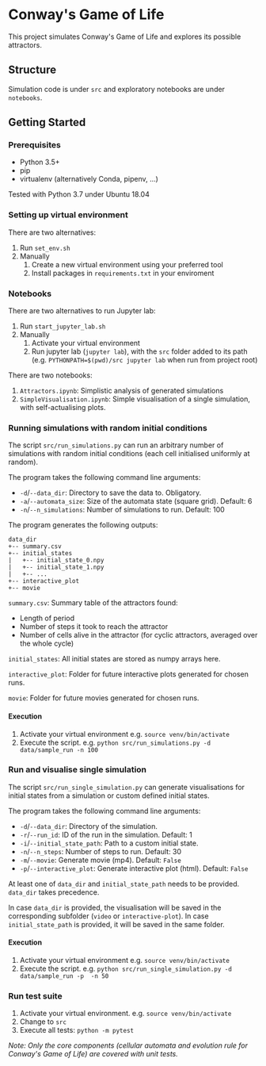 # Conway's Game of Life

This project simulates Conway's Game of Life and explores its possible attractors.

## Structure
Simulation code is under `src` and exploratory notebooks are under `notebooks`.

## Getting Started

### Prerequisites
* Python 3.5+
* pip
* virtualenv (alternatively Conda, pipenv, ...)

Tested with Python 3.7 under Ubuntu 18.04

### Setting up virtual environment
There are two alternatives:
1. Run `set_env.sh`
2. Manually
    1. Create a new virtual environment using your preferred tool
    2. Install packages in `requirements.txt` in your enviroment

### Notebooks
There are two alternatives to run Jupyter lab:
1. Run `start_jupyter_lab.sh`
2. Manually
    1. Activate your virtual environment
    2. Run jupyter lab (`jupyter lab`), with the `src` folder added to its path
    (e.g. `PYTHONPATH=$(pwd)/src jupyter lab` when run from project root)

There are two notebooks:
1. `Attractors.ipynb`: Simplistic analysis of generated simulations
2. `SimpleVisualisation.ipynb`: Simple visualisation of a single simulation, with self-actualising plots.

### Running simulations with random initial conditions
The script `src/run_simulations.py` can run an arbitrary number of simulations with random
initial conditions (each cell initialised uniformly at random).

The program takes the following command line arguments:
* `-d`/`--data_dir`: Directory to save the data to. Obligatory.
* `-a`/`--automata_size`: Size of the automata state (square grid). Default: 6
* `-n`/`--n_simulations`: Number of simulations to run. Default: 100

The program generates the following outputs:
```
data_dir
+-- summary.csv
+-- initial_states
|   +-- initial_state_0.npy
|   +-- initial_state_1.npy
|   +-- ...
+-- interactive_plot
+-- movie
```
`summary.csv`: Summary table of the attractors found:
* Length of period
* Number of steps it took to reach the attractor
* Number of cells alive in the attractor (for cyclic attractors, averaged over the whole cycle)

`initial_states`: All initial states are stored as numpy arrays here.

`interactive_plot`: Folder for future interactive plots generated for chosen runs.

`movie`: Folder for future movies generated for chosen runs.

 #### Execution
 1. Activate your virtual environment e.g. `source venv/bin/activate`
 2. Execute the script. e.g. `python src/run_simulations.py -d data/sample_run -n 100`

### Run and visualise single simulation
The script `src/run_single_simulation.py` can generate visualisations for initial states from a
simulation or custom defined initial states.

The program takes the following command line arguments:
* `-d`/`--data_dir`: Directory of the simulation.
* `-r`/`--run_id`: ID of the run in the simulation. Default: 1
* `-i`/`--initial_state_path`: Path to a custom initial state.
* `-n`/`--n_steps`: Number of steps to run. Default: 30
* `-m`/`--movie`: Generate movie (mp4). Default: `False`
* `-p`/`--interactive_plot`: Generate interactive plot (html). Default: `False`

 At least one of `data_dir` and `initial_state_path` needs to be provided. `data_dir` takes precedence.
 
 In case `data_dir` is provided, the visualisation will be saved in the corresponding subfolder
 (`video` or `interactive-plot`). In case `initial_state_path` is provided, it will be saved in the
 same folder.
 
 #### Execution
 1. Activate your virtual environment e.g. `source venv/bin/activate`
 2. Execute the script. e.g. `python src/run_single_simulation.py -d data/sample_run -p  -n 50`
 
 ### Run test suite
 1. Activate your virtual environment. e.g. `source venv/bin/activate`
 2. Change to `src`
 3. Execute all tests: `python -m pytest`
 
 *Note: Only the core components (cellular automata and evolution rule for Conway's Game of Life)
 are covered with unit tests.*